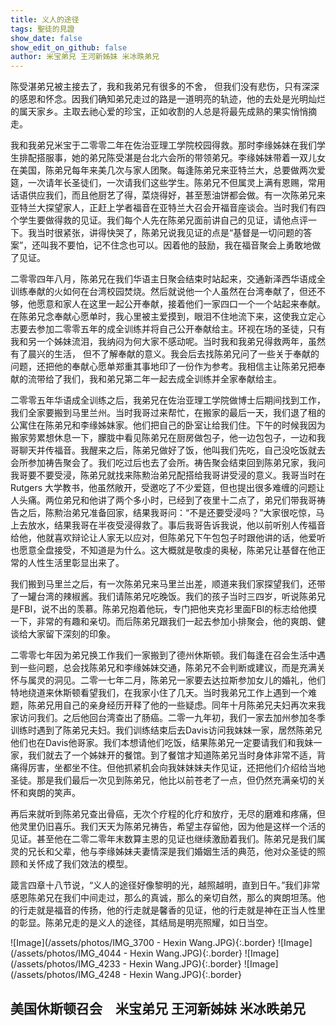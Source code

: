 ```yaml
---
title: 义人的途径
tags: 聖徒的見證
show_date: false
show_edit_on_github: false
author: 米宝弟兄 王河新姊妹 米冰昳弟兄
---
```


陈受湛弟兄被主接去了，我和我弟兄有很多的不舍， 但我们没有悲伤，只有深深的感恩和怀念。因我们确知弟兄走过的路是一道明亮的轨迹，他的去处是光明灿烂的属天家乡。主取去祂心爱的珍宝，正如收割的人总是将最先成熟的果实悄悄摘走。

我和我弟兄米宝于二零零二年在佐治亚理工学院校园得救。那时李缘姊妹在我们学生排配搭服事，她的弟兄陈受湛是台北六会所的带领弟兄。李缘姊妹带着一双儿女在美国，陈弟兄每年来美几次与家人团聚。每逢陈弟兄来亚特兰大，总要做两次爱筵，一次请年长圣徒们，一次请我们这些学生。陈弟兄不但属灵上满有恩赐，常用话语供应我们，而且他厨艺了得，菜烧得好，甚至葱油饼都会做。有一次陈弟兄来亚特兰大探望家人，正赶上学者福音在亚特兰大召会开福音座谈会。当时我们有四个学生要做得救的见证。我们每个人先在陈弟兄面前讲自己的见证，请他点评一下。我当时很紧张，讲得快哭了，陈弟兄说我见证的点是“基督是一切问题的答案”，还叫我不要怕，记不住念也可以。因着他的鼓励，我在福音聚会上勇敢地做了见证。

二零零四年八月，陈弟兄在我们华语主日聚会结束时站起来，交通新泽西华语成全训练奉献的火如何在台湾校园焚烧。然后就说他一个人虽然在台湾奉献了，但还不够，他愿意和家人在这里一起公开奉献，接着他们一家四口一个一个站起来奉献。在陈弟兄念奉献心愿单时，我心里被主爱摸到，眼泪不住地流下来，这使我立定心志要去参加二零零五年的成全训练并将自己公开奉献给主。环视在场的圣徒，只有我和另一个姊妹流泪，我纳闷为何大家不感动呢。当时我和我弟兄得救两年，虽然有了晨兴的生活， 但不了解奉献的意义。我会后去找陈弟兄问了一些关于奉献的问题，还把他的奉献心愿单郑重其事地印了一份作为参考。我相信主让陈弟兄把奉献的流带给了我们，我和弟兄第二年一起去成全训练并全家奉献给主。

二零零五年华语成全训练之后，我弟兄在佐治亚理工学院做博士后期间找到工作，我们全家要搬到马里兰州。当时我哥过来帮忙，在搬家的最后一天，我们退了租的公寓住在陈弟兄和李缘姊妹家。他们把自己的卧室让给我们住。下午的时候我因为搬家劳累想休息一下，朦胧中看见陈弟兄在厨房做包子，他一边包包子，一边和我哥聊天并传福音。我醒来之后，陈弟兄做好了饭，他叫我们先吃，自己没吃饭就去会所参加祷告聚会了。我们吃过后也去了会所。祷告聚会结束回到陈弟兄家，我问我哥要不要受浸，陈弟兄就找来陈勲治弟兄配搭给我哥讲受浸的意义。我哥当时在Rutgers 大学教书，他虽然敞开，受邀吃了不少爱筵，但也提出很多难缠的问题让人头痛。两位弟兄和他讲了两个多小时，已经到了夜里十二点了，弟兄们带我哥祷告之后，陈勲治弟兄准备回家，结果我哥问：“不是还要受浸吗？”大家很吃惊，马上去放水，结果我哥在半夜受浸得救了。事后我哥告诉我说，他以前听别人传福音给他，他就喜欢辩论让人家无以应对，但陈弟兄下午包包子时跟他讲的话，他爱听也愿意全盘接受，不知道是为什么。这大概就是敬虔的奥秘，陈弟兄让基督在他正常的人性生活里彰显出来了。

我们搬到马里兰之后，有一次陈弟兄来马里兰出差，顺道来我们家探望我们，还带了一罐台湾的辣椒酱。我们请陈弟兄吃晚饭。我们的孩子当时三四岁，听说陈弟兄是FBI，说不出的羡慕。陈弟兄抱着他玩，专门把他夹克衫里面FBI的标志给他摸一下，非常的有趣和亲切。而后陈弟兄跟我们一起去参加小排聚会，他的爽朗、健谈给大家留下深刻的印象。

二零零七年因为弟兄换工作我们一家搬到了德州休斯顿。我们每逢在召会生活中遇到一些问题，总会找陈弟兄和李缘姊妹交通，陈弟兄不会判断或建议，而是充满关怀与属灵的洞见。二零一七年二月，陈弟兄一家要去达拉斯参加女儿的婚礼，他们特地绕道来休斯顿看望我们，在我家小住了几天。当时我弟兄工作上遇到一个难题，陈弟兄用自己的亲身经历开释了他的一些疑虑。同年十月陈弟兄夫妇再次来我家访问我们。之后他回台湾查出了肠癌。二零一九年初，我们一家去加州参加冬季训练时遇到了陈弟兄夫妇。我们训练结束后去Davis访问我妺妹一家，居然陈弟兄他们也在Davis他哥家。我们本想请他们吃饭，结果陈弟兄一定要请我们和我妹一家，我们就去了一个姊妹开的餐馆。到了餐馆才知道陈弟兄当时身体非常不适，背痛得厉害，坐都坐不住。但他抓紧机会向我妹妹妹夫作见证，还把他们介绍给当地圣徒。那是我们最后一次见到陈弟兄，他比以前苍老了一点，但仍然充满亲切的关怀和爽朗的笑声。

再后来就听到陈弟兄查出骨癌，无次个疗程的化疗和放疗，无尽的磨难和疼痛，但他灵里仍旧喜乐。我们天天为陈弟兄祷告，希望主存留他，因为他是这样一个活的见证。甚至他在二零二零年末数算主恩的见证也继续激励着我们。陈弟兄是我们属灵的兄长和父辈，他与李缘姊妹夫妻情深是我们婚姻生活的典范，他对众圣徒的照顾和关怀成了我们效法的模型。

箴言四章十八节说，“义人的途径好像黎明的光，越照越明，直到日午。”我们非常感恩陈弟兄在我们中间走过，那么的真诚，那么的亲切自然，那么的爽朗坦荡。他的行走就是福音的传扬，他的行走就是馨香的见证，他的行走就是神在正当人性里的彰显。陈弟兄走的是义人的途径，其结局是明亮照耀，如日当空。

![Image](/assets/photos/IMG_3700 - Hexin Wang.JPG){:.border}
![Image](/assets/photos/IMG_4044 - Hexin Wang.JPG){:.border}
![Image](/assets/photos/IMG_4233 - Hexin Wang.JPG){:.border}
![Image](/assets/photos/IMG_4248 - Hexin Wang.JPG){:.border}

美国休斯顿召会　米宝弟兄 王河新姊妹 米冰昳弟兄
---
